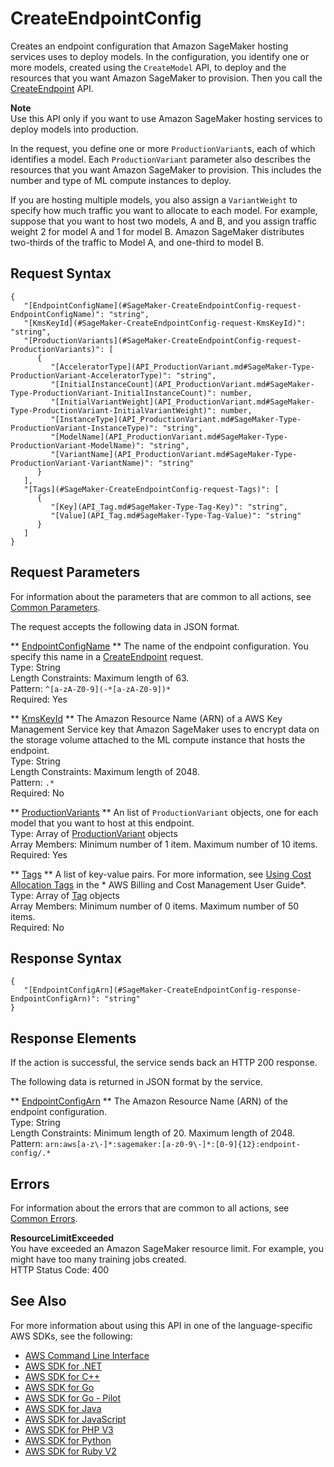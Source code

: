 # CreateEndpointConfig<a name="API_CreateEndpointConfig"></a>

Creates an endpoint configuration that Amazon SageMaker hosting services uses to deploy models\. In the configuration, you identify one or more models, created using the `CreateModel` API, to deploy and the resources that you want Amazon SageMaker to provision\. Then you call the [CreateEndpoint](https://docs.aws.amazon.com/sagemaker/latest/dg/API_CreateEndpoint.html) API\.

**Note**  
 Use this API only if you want to use Amazon SageMaker hosting services to deploy models into production\. 

In the request, you define one or more `ProductionVariant`s, each of which identifies a model\. Each `ProductionVariant` parameter also describes the resources that you want Amazon SageMaker to provision\. This includes the number and type of ML compute instances to deploy\. 

If you are hosting multiple models, you also assign a `VariantWeight` to specify how much traffic you want to allocate to each model\. For example, suppose that you want to host two models, A and B, and you assign traffic weight 2 for model A and 1 for model B\. Amazon SageMaker distributes two\-thirds of the traffic to Model A, and one\-third to model B\. 

## Request Syntax<a name="API_CreateEndpointConfig_RequestSyntax"></a>

```
{
   "[EndpointConfigName](#SageMaker-CreateEndpointConfig-request-EndpointConfigName)": "string",
   "[KmsKeyId](#SageMaker-CreateEndpointConfig-request-KmsKeyId)": "string",
   "[ProductionVariants](#SageMaker-CreateEndpointConfig-request-ProductionVariants)": [ 
      { 
         "[AcceleratorType](API_ProductionVariant.md#SageMaker-Type-ProductionVariant-AcceleratorType)": "string",
         "[InitialInstanceCount](API_ProductionVariant.md#SageMaker-Type-ProductionVariant-InitialInstanceCount)": number,
         "[InitialVariantWeight](API_ProductionVariant.md#SageMaker-Type-ProductionVariant-InitialVariantWeight)": number,
         "[InstanceType](API_ProductionVariant.md#SageMaker-Type-ProductionVariant-InstanceType)": "string",
         "[ModelName](API_ProductionVariant.md#SageMaker-Type-ProductionVariant-ModelName)": "string",
         "[VariantName](API_ProductionVariant.md#SageMaker-Type-ProductionVariant-VariantName)": "string"
      }
   ],
   "[Tags](#SageMaker-CreateEndpointConfig-request-Tags)": [ 
      { 
         "[Key](API_Tag.md#SageMaker-Type-Tag-Key)": "string",
         "[Value](API_Tag.md#SageMaker-Type-Tag-Value)": "string"
      }
   ]
}
```

## Request Parameters<a name="API_CreateEndpointConfig_RequestParameters"></a>

For information about the parameters that are common to all actions, see [Common Parameters](CommonParameters.md)\.

The request accepts the following data in JSON format\.

 ** [EndpointConfigName](#API_CreateEndpointConfig_RequestSyntax) **   <a name="SageMaker-CreateEndpointConfig-request-EndpointConfigName"></a>
The name of the endpoint configuration\. You specify this name in a [CreateEndpoint](https://docs.aws.amazon.com/sagemaker/latest/dg/API_CreateEndpoint.html) request\.   
Type: String  
Length Constraints: Maximum length of 63\.  
Pattern: `^[a-zA-Z0-9](-*[a-zA-Z0-9])*`   
Required: Yes

 ** [KmsKeyId](#API_CreateEndpointConfig_RequestSyntax) **   <a name="SageMaker-CreateEndpointConfig-request-KmsKeyId"></a>
The Amazon Resource Name \(ARN\) of a AWS Key Management Service key that Amazon SageMaker uses to encrypt data on the storage volume attached to the ML compute instance that hosts the endpoint\.  
Type: String  
Length Constraints: Maximum length of 2048\.  
Pattern: `.*`   
Required: No

 ** [ProductionVariants](#API_CreateEndpointConfig_RequestSyntax) **   <a name="SageMaker-CreateEndpointConfig-request-ProductionVariants"></a>
An list of `ProductionVariant` objects, one for each model that you want to host at this endpoint\.  
Type: Array of [ProductionVariant](API_ProductionVariant.md) objects  
Array Members: Minimum number of 1 item\. Maximum number of 10 items\.  
Required: Yes

 ** [Tags](#API_CreateEndpointConfig_RequestSyntax) **   <a name="SageMaker-CreateEndpointConfig-request-Tags"></a>
A list of key\-value pairs\. For more information, see [Using Cost Allocation Tags](https://docs.aws.amazon.com/awsaccountbilling/latest/aboutv2/cost-alloc-tags.html#allocation-what) in the * AWS Billing and Cost Management User Guide*\.   
Type: Array of [Tag](API_Tag.md) objects  
Array Members: Minimum number of 0 items\. Maximum number of 50 items\.  
Required: No

## Response Syntax<a name="API_CreateEndpointConfig_ResponseSyntax"></a>

```
{
   "[EndpointConfigArn](#SageMaker-CreateEndpointConfig-response-EndpointConfigArn)": "string"
}
```

## Response Elements<a name="API_CreateEndpointConfig_ResponseElements"></a>

If the action is successful, the service sends back an HTTP 200 response\.

The following data is returned in JSON format by the service\.

 ** [EndpointConfigArn](#API_CreateEndpointConfig_ResponseSyntax) **   <a name="SageMaker-CreateEndpointConfig-response-EndpointConfigArn"></a>
The Amazon Resource Name \(ARN\) of the endpoint configuration\.   
Type: String  
Length Constraints: Minimum length of 20\. Maximum length of 2048\.  
Pattern: `arn:aws[a-z\-]*:sagemaker:[a-z0-9\-]*:[0-9]{12}:endpoint-config/.*` 

## Errors<a name="API_CreateEndpointConfig_Errors"></a>

For information about the errors that are common to all actions, see [Common Errors](CommonErrors.md)\.

 **ResourceLimitExceeded**   
 You have exceeded an Amazon SageMaker resource limit\. For example, you might have too many training jobs created\.   
HTTP Status Code: 400

## See Also<a name="API_CreateEndpointConfig_SeeAlso"></a>

For more information about using this API in one of the language\-specific AWS SDKs, see the following:
+  [AWS Command Line Interface](https://docs.aws.amazon.com/goto/aws-cli/sagemaker-2017-07-24/CreateEndpointConfig) 
+  [AWS SDK for \.NET](https://docs.aws.amazon.com/goto/DotNetSDKV3/sagemaker-2017-07-24/CreateEndpointConfig) 
+  [AWS SDK for C\+\+](https://docs.aws.amazon.com/goto/SdkForCpp/sagemaker-2017-07-24/CreateEndpointConfig) 
+  [AWS SDK for Go](https://docs.aws.amazon.com/goto/SdkForGoV1/sagemaker-2017-07-24/CreateEndpointConfig) 
+  [AWS SDK for Go \- Pilot](https://docs.aws.amazon.com/goto/SdkForGoPilot/sagemaker-2017-07-24/CreateEndpointConfig) 
+  [AWS SDK for Java](https://docs.aws.amazon.com/goto/SdkForJava/sagemaker-2017-07-24/CreateEndpointConfig) 
+  [AWS SDK for JavaScript](https://docs.aws.amazon.com/goto/AWSJavaScriptSDK/sagemaker-2017-07-24/CreateEndpointConfig) 
+  [AWS SDK for PHP V3](https://docs.aws.amazon.com/goto/SdkForPHPV3/sagemaker-2017-07-24/CreateEndpointConfig) 
+  [AWS SDK for Python](https://docs.aws.amazon.com/goto/boto3/sagemaker-2017-07-24/CreateEndpointConfig) 
+  [AWS SDK for Ruby V2](https://docs.aws.amazon.com/goto/SdkForRubyV2/sagemaker-2017-07-24/CreateEndpointConfig) 